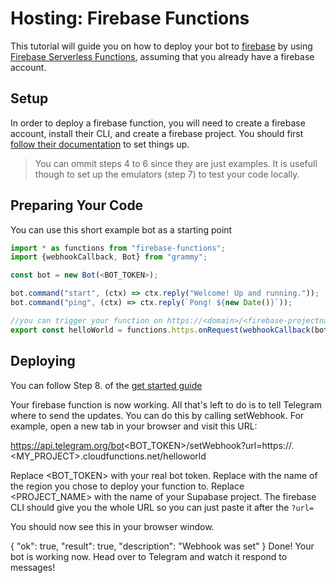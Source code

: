# Hosting: Firebase Functions
This tutorial will guide you on how to deploy your bot to [firebase](https://firebase.google.com/) by using [Firebase Serverless Functions](https://firebase.google.com/docs/functions), assuming that you already have a firebase account.

## Setup
In order to deploy a firebase function, you will need to create a firebase account, install their CLI, and create a firebase project. 
You should first [follow their documentation](https://firebase.google.com/docs/functions/get-started) to set things up.
> You can ommit steps 4 to  6 since they are just examples. It is usefull though to set up the emulators (step 7) to test your code locally.
 
 ## Preparing Your Code
 You can use this short example bot as a starting point
 ```ts
import * as functions from "firebase-functions";
import {webhookCallback, Bot} from "grammy";

const bot = new Bot(<BOT_TOKEN>);

bot.command("start", (ctx) => ctx.reply("Welcome! Up and running."));
bot.command("ping", (ctx) => ctx.reply(`Pong! ${new Date()}`));

//you can trigger your function on https://<domain>/<firebase-projectname>/helloworld
export const helloWorld = functions.https.onRequest(webhookCallback(bot))
```

## Deploying
You can follow Step 8. of the [get started guide](https://firebase.google.com/docs/functions/get-started#deploy-functions-to-a-production-environment)

Your firebase function is now working. All that's left to do is to tell Telegram where to send the updates. You can do this by calling setWebhook. For example, open a new tab in your browser and visit this URL:

https://api.telegram.org/bot<BOT_TOKEN>/setWebhook?url=https://<REGION>.<MY_PROJECT>.cloudfunctions.net/helloworld

Replace <BOT_TOKEN> with your real bot token. Replace <REGION> with the name of the region you chose to deploy your function to. Replace <PROJECT_NAME> with the name of your Supabase project.
The firebase CLI should give you the whole URL so you can just paste it after the `?url=`

You should now see this in your browser window.

{ "ok": true, "result": true, "description": "Webhook was set" }
Done! Your bot is working now. Head over to Telegram and watch it respond to messages!